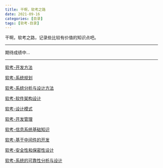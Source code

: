 ```yaml
---
title: 干啊，软考之路
date: 2021-09-16
categories: [目录]
tags: [软考-目录]
---
```


干啊，软考之路，记录些比较有价值的知识点吧。

---

期待成绩中...

---


[软考-开发方法](/tags/软考-开发方法/)

[软考-系统规划](/tags/软考-系统规划/)

[软考-系统分析与设计方法](/tags/软考-系统分析与设计方法/)

[软考-软件架构设计](/tags/软考-软件架构设计/)

[软考-设计模式](/tags/软考-设计模式/)

[软考-开发管理](/tags/软考-开发管理/)

[软考-信息系统基础知识](/tags/软考-信息系统基础知识/)

[软考-基于中间件的开发](/tags/软考-基于中间件的开发/)

[软考-安全性和保密性设计](/tags/软考-安全性和保密性设计/)

[软考-系统的可靠性分析与设计](/tags/软考-系统的可靠性分析与设计/)